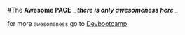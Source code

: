 #The **Awesome PAGE**
**_ _there is only awesomeness here_ _**

for more `awesomeness` go to [Devbootcamp](www.devbootcamp.com)